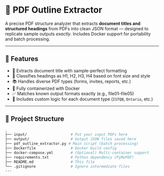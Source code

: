 # 📄 PDF Outline Extractor

A precise PDF structure analyzer that extracts **document titles and structured headings** from PDFs into clean JSON format — designed to replicate sample outputs *exactly*. Includes Docker support for portability and batch processing.

---

## 🚀 Features

- 🎯 Extracts document title with sample-perfect formatting  
- 🧠 Classifies headings as H1, H2, H3, H4 based on font size and style  
- 📚 Handles diverse PDF types (forms, invites, reports, etc.)  
- 🐳 Fully containerized with Docker  
- ✅ Matches known output formats exactly (e.g., file01–file05)  
- 🧪 Includes custom logic for each document type (`ISTQB`, `Ontario`, etc.)

---

## 📁 Project Structure

```bash
.
├── input/                    # Put your input PDFs here
├── output/                   # Output JSON files saved here
├── pdf_outline_extractor.py # Main script (batch processing)
├── Dockerfile                # Docker build config
├── docker-compose.yml        # (Optional) Multi-container support
├── requirements.txt          # Python dependency (PyMuPDF)
├── README.md                 # This file
└── .gitignore                # Ignore intermediate files
---

